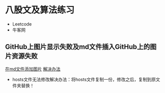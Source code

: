 # 八股文及算法练习
* Leetcode
* 牛客网

## GitHub上图片显示失败及md文件插入GitHub上的图片资源失败
[在md文件添加图片](https://www.cnblogs.com/hongmaju/p/6873720.html)
[解决办法](https://blog.csdn.net/qq_38232598/article/details/91346392)
* hosts文件无法修改解决办法：将hosts文件复制一份，修改之后，复制到原文件夹替换！